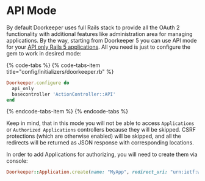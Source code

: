 # API Mode

By default Doorkeeper uses full Rails stack to provide all the OAuth 2 functionality with additional features like administration area for managing applications. By the way, starting from Doorkeeper 5 you can use API mode for your [API only Rails 5 applications](http://edgeguides.rubyonrails.org/api_app.html). All you need is just to configure the gem to work in desired mode:

{% code-tabs %}
{% code-tabs-item title="config/initializers/doorkeeper.rb" %}
```ruby
Doorkeeper.configure do
  api_only
  basecontroller 'ActionController::API'
end
```
{% endcode-tabs-item %}
{% endcode-tabs %}

Keep in mind, that in this mode you will not be able to access `Applications` or `Authorized Applications` controllers because they will be skipped. CSRF protections \(which are otherwise enabled\) will be skipped, and all the redirects will be returned as JSON response with corresponding locations.

In order to add Applications for authorizing, you will need to create them via console:

```ruby
Doorkeeper::Application.create(name: "MyApp", redirect_uri: "urn:ietf:wg:oauth:2.0:oob", scopes: ["read", "write"])
```
